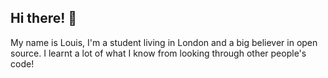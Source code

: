 ## Hi there! 👋

My name is Louis, I'm a student living in London and a big believer in open source. I learnt a lot of what I know from looking through other people's code!
